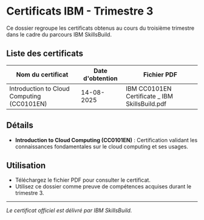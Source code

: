 # Certificats IBM - Trimestre 3

Ce dossier regroupe les certificats obtenus au cours du troisième trimestre dans le cadre du parcours IBM SkillsBuild.

## Liste des certificats

| Nom du certificat                          | Date d'obtention | Fichier PDF                                   |
|--------------------------------------------|------------------|-----------------------------------------------|
| Introduction to Cloud Computing (CC0101EN) | 14-08-2025       | IBM CC0101EN Certificate _ IBM SkillsBuild.pdf |

## Détails
- **Introduction to Cloud Computing (CC0101EN)** : Certification validant les connaissances fondamentales sur le cloud computing et ses usages.

## Utilisation
- Téléchargez le fichier PDF pour consulter le certificat.
- Utilisez ce dossier comme preuve de compétences acquises durant le trimestre 3.

---
*Le certificat officiel est délivré par IBM SkillsBuild.*
